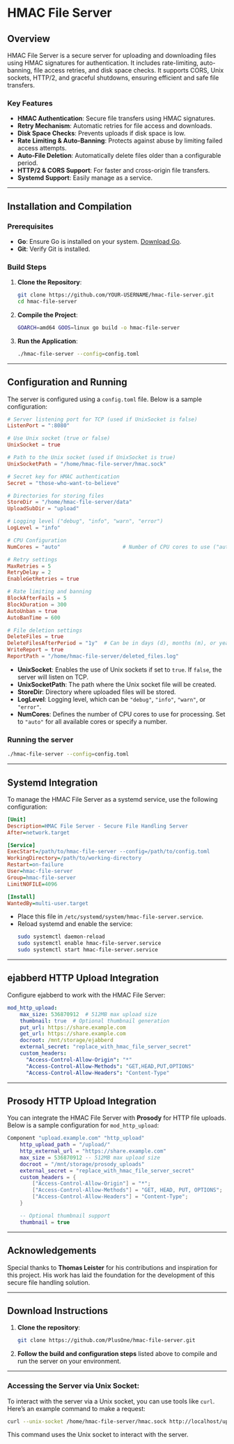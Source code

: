 
# HMAC File Server

## Overview

HMAC File Server is a secure server for uploading and downloading files using HMAC signatures for authentication. It includes rate-limiting, auto-banning, file access retries, and disk space checks. It supports CORS, Unix sockets, HTTP/2, and graceful shutdowns, ensuring efficient and safe file transfers.

### Key Features
- **HMAC Authentication**: Secure file transfers using HMAC signatures.
- **Retry Mechanism**: Automatic retries for file access and downloads.
- **Disk Space Checks**: Prevents uploads if disk space is low.
- **Rate Limiting & Auto-Banning**: Protects against abuse by limiting failed access attempts.
- **Auto-File Deletion**: Automatically delete files older than a configurable period.
- **HTTP/2 & CORS Support**: For faster and cross-origin file transfers.
- **Systemd Support**: Easily manage as a service.

---

## Installation and Compilation

### Prerequisites
- **Go**: Ensure Go is installed on your system. [Download Go](https://golang.org/dl/).
- **Git**: Verify Git is installed.

### Build Steps

1. **Clone the Repository**:
   ```bash
   git clone https://github.com/YOUR-USERNAME/hmac-file-server.git
   cd hmac-file-server
   ```

2. **Compile the Project**:
   ```bash
   GOARCH=amd64 GOOS=linux go build -o hmac-file-server
   ```

3. **Run the Application**:
   ```bash
   ./hmac-file-server --config=config.toml
   ```

---

## Configuration and Running

The server is configured using a `config.toml` file. Below is a sample configuration:

```toml
# Server listening port for TCP (used if UnixSocket is false)
ListenPort = ":8080"

# Use Unix socket (true or false)
UnixSocket = true

# Path to the Unix socket (used if UnixSocket is true)
UnixSocketPath = "/home/hmac-file-server/hmac.sock"

# Secret key for HMAC authentication
Secret = "those-who-want-to-believe"

# Directories for storing files
StoreDir = "/home/hmac-file-server/data"
UploadSubDir = "upload"

# Logging level ("debug", "info", "warn", "error")
LogLevel = "info"

# CPU Configuration
NumCores = "auto"                    # Number of CPU cores to use ("auto" for all available or specify a number)

# Retry settings
MaxRetries = 5
RetryDelay = 2
EnableGetRetries = true

# Rate limiting and banning
BlockAfterFails = 5
BlockDuration = 300
AutoUnban = true
AutoBanTime = 600

# File deletion settings
DeleteFiles = true
DeleteFilesAfterPeriod = "1y"  # Can be in days (d), months (m), or years (y)
WriteReport = true
ReportPath = "/home/hmac-file-server/deleted_files.log"
```

- **UnixSocket**: Enables the use of Unix sockets if set to `true`. If `false`, the server will listen on TCP.
- **UnixSocketPath**: The path where the Unix socket file will be created.
- **StoreDir**: Directory where uploaded files will be stored.
- **LogLevel**: Logging level, which can be `"debug"`, `"info"`, `"warn"`, or `"error"`.
- **NumCores**: Defines the number of CPU cores to use for processing. Set to `"auto"` for all available cores or specify a number.

### Running the server
```bash
./hmac-file-server --config=config.toml
```

---

## Systemd Integration

To manage the HMAC File Server as a systemd service, use the following configuration:

```ini
[Unit]
Description=HMAC File Server - Secure File Handling Server
After=network.target

[Service]
ExecStart=/path/to/hmac-file-server --config=/path/to/config.toml
WorkingDirectory=/path/to/working-directory
Restart=on-failure
User=hmac-file-server
Group=hmac-file-server
LimitNOFILE=4096

[Install]
WantedBy=multi-user.target
```

- Place this file in `/etc/systemd/system/hmac-file-server.service`.
- Reload systemd and enable the service:
  ```bash
  sudo systemctl daemon-reload
  sudo systemctl enable hmac-file-server.service
  sudo systemctl start hmac-file-server.service
  ```

---

## ejabberd HTTP Upload Integration

Configure ejabberd to work with the HMAC File Server:

```yaml
mod_http_upload:
    max_size: 536870912  # 512MB max upload size
    thumbnail: true  # Optional thumbnail generation
    put_url: https://share.example.com
    get_url: https://share.example.com
    docroot: /mnt/storage/ejabberd
    external_secret: "replace_with_hmac_file_server_secret"
    custom_headers:
      "Access-Control-Allow-Origin": "*"
      "Access-Control-Allow-Methods": "GET,HEAD,PUT,OPTIONS"
      "Access-Control-Allow-Headers": "Content-Type"
```
---

## Prosody HTTP Upload Integration

You can integrate the HMAC File Server with **Prosody** for HTTP file uploads. Below is a sample configuration for `mod_http_upload`:

```lua
Component "upload.example.com" "http_upload"
    http_upload_path = "/upload/"
    http_external_url = "https://share.example.com"
    max_size = 536870912 -- 512MB max upload size
    docroot = "/mnt/storage/prosody_uploads"
    external_secret = "replace_with_hmac_file_server_secret"
    custom_headers = {
        ["Access-Control-Allow-Origin"] = "*";
        ["Access-Control-Allow-Methods"] = "GET, HEAD, PUT, OPTIONS";
        ["Access-Control-Allow-Headers"] = "Content-Type";
    }

    -- Optional thumbnail support
    thumbnail = true
```

---

## Acknowledgements

Special thanks to **Thomas Leister** for his contributions and inspiration for this project. His work has laid the foundation for the development of this secure file handling solution.

---

## Download Instructions

1. **Clone the repository**:
   ```bash
   git clone https://github.com/PlusOne/hmac-file-server.git
   ```

2. **Follow the build and configuration steps** listed above to compile and run the server on your environment.

---

### Accessing the Server via Unix Socket:

To interact with the server via a Unix socket, you can use tools like `curl`. Here’s an example command to make a request:

```bash
curl --unix-socket /home/hmac-file-server/hmac.sock http://localhost/upload/
```

This command uses the Unix socket to interact with the server.
